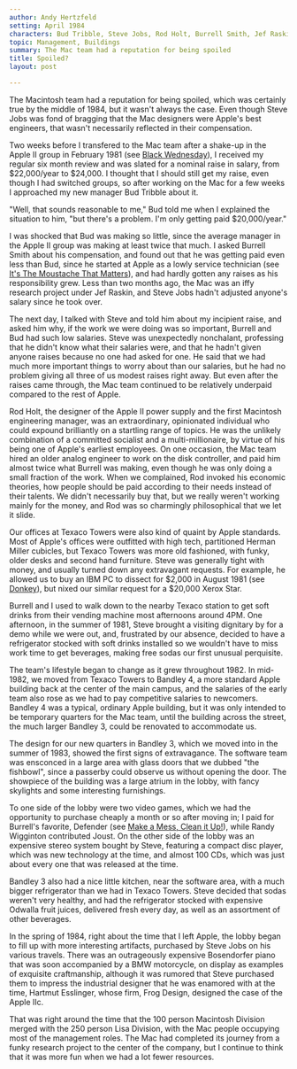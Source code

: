 ```yaml
---
author: Andy Hertzfeld
setting: April 1984
characters: Bud Tribble, Steve Jobs, Rod Holt, Burrell Smith, Jef Raskin, Randy Wigginton, Hartmut Esslinger
topic: Management, Buildings
summary: The Mac team had a reputation for being spoiled
title: Spoiled?
layout: post

---
```


The Macintosh team had a reputation for being spoiled, which was certainly true by the middle of 1984, but it wasn't always the case. Even though Steve Jobs was fond of bragging that the Mac designers were Apple's best engineers, that wasn't necessarily reflected in their compensation.

  
  
  
  
Two weeks before I transfered to the Mac team after a shake-up in the Apple II group in February 1981 (see [Black Wednesday](/black-wednesday)), I received my regular six month review and was slated for a nominal raise in salary, from $22,000/year to $24,000. I thought that I should still get my raise, even though I had switched groups, so after working on the Mac for a few weeks I approached my new manager Bud Tribble about it.  
  
  
"Well, that sounds reasonable to me," Bud told me when I explained the situation to him, "but there's a problem. I'm only getting paid $20,000/year."  
  
  
I was shocked that Bud was making so little, since the average manager in the Apple II group was making at least twice that much. I asked Burrell Smith about his compensation, and found out that he was getting paid even less than Bud, since he started at Apple as a lowly service technician (see [It's The Moustache That Matters](/moustache)), and had hardly gotten any raises as his responsibility grew. Less than two months ago, the Mac was an iffy research project under Jef Raskin, and Steve Jobs hadn't adjusted anyone's salary since he took over.  
  
  
The next day, I talked with Steve and told him about my incipient raise, and asked him why, if the work we were doing was so important, Burrell and Bud had such low salaries. Steve was unexpectedly nonchalant, professing that he didn't know what their salaries were, and that he hadn't given anyone raises because no one had asked for one. He said that we had much more important things to worry about than our salaries, but he had no problem giving all three of us modest raises right away. But even after the raises came through, the Mac team continued to be relatively underpaid compared to the rest of Apple.  
  
  
Rod Holt, the designer of the Apple II power supply and the first Macintosh engineering manager, was an extraordinary, opinionated individual who could expound brilliantly on a startling range of topics. He was the unlikely combination of a committed socialist and a multi-millionaire, by virtue of his being one of Apple's earliest employees. On one occasion, the Mac team hired an older analog engineer to work on the disk controller, and paid him almost twice what Burrell was making, even though he was only doing a small fraction of the work. When we complained, Rod invoked his economic theories, how people should be paid according to their needs instead of their talents. We didn't necessarily buy that, but we really weren't working mainly for the money, and Rod was so charmingly philosophical that we let it slide.  
  
  
Our offices at Texaco Towers were also kind of quaint by Apple standards. Most of Apple's offices were outfitted with high tech, partitioned Herman Miller cubicles, but Texaco Towers was more old fashioned, with funky, older desks and second hand furniture. Steve was generally tight with money, and usually turned down any extravagant requests. For example, he allowed us to buy an IBM PC to dissect for $2,000 in August 1981 (see [Donkey](/donkey)), but nixed our similar request for a $20,000 Xerox Star.  
  
  
Burrell and I used to walk down to the nearby Texaco station to get soft drinks from their vending machine most afternoons around 4PM. One afternoon, in the summer of 1981, Steve brought a visiting dignitary by for a demo while we were out, and, frustrated by our absence, decided to have a refrigerator stocked with soft drinks installed so we wouldn't have to miss work time to get beverages, making free sodas our first unusual perquisite.   
  
  
The team's lifestyle began to change as it grew throughout 1982. In mid-1982, we moved from Texaco Towers to Bandley 4, a more standard Apple building back at the center of the main campus, and the salaries of the early team also rose as we had to pay competitive salaries to newcomers. Bandley 4 was a typical, ordinary Apple building, but it was only intended to be temporary quarters for the Mac team, until the building across the street, the much larger Bandley 3, could be renovated to accommodate us.  
  
  
The design for our new quarters in Bandley 3, which we moved into in the summer of 1983, showed the first signs of extravagance. The software team was ensconced in a large area with glass doors that we dubbed "the fishbowl", since a passerby could observe us without opening the door. The showpiece of the building was a large atrium in the lobby, with fancy skylights and some interesting furnishings.  
  
  
To one side of the lobby were two video games, which we had the opportunity to purchase cheaply a month or so after moving in; I paid for Burrell's favorite, Defender (see [Make a Mess, Clean it Up!](/make-a-mess--clean-it-up)), while Randy Wigginton contributed Joust. On the other side of the lobby was an expensive stereo system bought by Steve, featuring a compact disc player, which was new technology at the time, and almost 100 CDs, which was just about every one that was released at the time.  
  
  
Bandley 3 also had a nice little kitchen, near the software area, with a much bigger refrigerator than we had in Texaco Towers. Steve decided that sodas weren't very healthy, and had the refrigerator stocked with expensive Odwalla fruit juices, delivered fresh every day, as well as an assortment of other beverages.  
  
  
In the spring of 1984, right about the time that I left Apple, the lobby began to fill up with more interesting artifacts, purchased by Steve Jobs on his various travels. There was an outrageously expensive Bosendorfer piano that was soon accompanied by a BMW motorcycle, on display as examples of exquisite craftmanship, although it was rumored that Steve purchased them to impress the industrial designer that he was enamored with at the time, Hartmut Esslinger, whose firm, Frog Design, designed the case of the Apple IIc.  
  
  
That was right around the time that the 100 person Macintosh Division merged with the 250 person Lisa Division, with the Mac people occupying most of the management roles. The Mac had completed its journey from a funky research project to the center of the company, but I continue to think that it was more fun when we had a lot fewer resources. 
